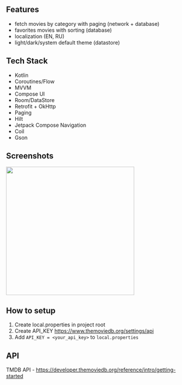 ## Features
- fetch movies by category with paging (network + database)
- favorites movies with sorting (database)
- localization (EN, RU)
- light/dark/system default theme (datastore)
  
## Tech Stack
- Kotlin
- Coroutines/Flow
- MVVM
- Compose UI
- Room/DataStore
- Retrofit + OkHttp
- Paging
- Hilt
- Jetpack Compose Navigation
- Coil
- Gson

## Screenshots
<img src=https://github.com/user-attachments/assets/22e68643-7e0d-4199-998b-f2967d7540b3 width=350/>


## How to setup
1. Create local.properties in project root
2. Create API_KEY https://www.themoviedb.org/settings/api
3. Add `API_KEY = <your_api_key>` to `local.properties`


## API
TMDB API - https://developer.themoviedb.org/reference/intro/getting-started
